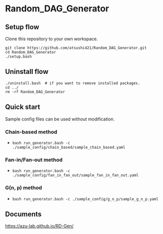 # Random_DAG_Generator

## Setup flow
Clone this repository to your own workspace.
```
git clone https://github.com/atsushi421/Random_DAG_Generator.git
cd Random_DAG_Generator
./setup.bash
```

## Uninstall flow
```
./uninstall.bash  # if you want to remove installed packages.
cd ../
rm -rf Random_DAG_Generator
```

## Quick start
Sample config files can be used without modification.

### Chain-based method
- `bash run_generator.bash -c ./sample_config/chain_based/sample_chain_based.yaml`

### Fan-in/Fan-out method
- `bash run_generator.bash -c ./sample_config/fan_in_fan_out/sample_fan_in_fan_out.yaml`

### G(n, p) method
- `bash run_generator.bash -c ./sample_config/g_n_p/sample_g_n_p.yaml`

## Documents
https://azu-lab.github.io/RD-Gen/
